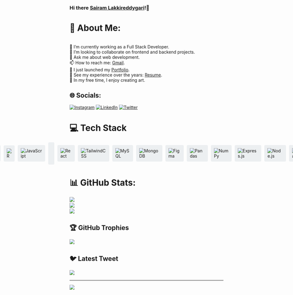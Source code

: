 ### Hi there [Sairam Lakkireddygari](https://sairamlakkireddy.netlify.app/)!👋

<!--
**Lakkireddygarisai/Lakkireddygarisai** is a ✨ _special_ ✨ repository because its `README.md` (this file) appears on your GitHub profile.

Here are some ideas to get you started:

- 🔭 I’m currently working on ...
- 🌱 I’m currently learning ...
- 👯 I’m looking to collaborate on ...
- 🤔 I’m looking for help with ...
- 💬 Ask me about ...
- 📫 How to reach me: ...
- 😄 Pronouns: ...
- ⚡ Fun fact: ...
-->
# 💫 About Me:
<br>🔭 I’m currently working as a Full Stack Developer.<br>👯 I’m looking to collaborate on frontend and backend projects.<br>💬 Ask me about web development.<br>📫 How to reach me: [Gmail](mailto:sairamsairamvivek@gmail.com).<br>🔭 I just launched my [Portfolio](https://sairamlakkireddy.netlify.app/).<br>💼 See my experience over the years: [Resume](https://drive.google.com/drive/u/0/my-drive).<br>🎨 In my free time, I enjoy creating art.<br>


## 🌐 Socials:
[![Instagram](https://img.shields.io/badge/Instagram-%23E4405F.svg?logo=Instagram&logoColor=white)](https://instagram.com/https://www.instagram.com/sai_single1/) [![LinkedIn](https://img.shields.io/badge/LinkedIn-%230077B5.svg?logo=linkedin&logoColor=white)](https://linkedin.com/in/https://www.linkedin.com/in/sairam-lakkireddy/) [![Twitter](https://img.shields.io/badge/Twitter-%231DA1F2.svg?logo=Twitter&logoColor=white)](https://twitter.com/https://twitter.com/sairam12312) 

# 💻 Tech Stack
<!-- 💻 Tech Stack -->
<div style="display: flex; flex-direction: row; align-items: center; justify-content: center;">
    <div style="background-color: #ECEFF1; padding: 10px; border-radius: 4px; margin-right: 10px;">
        <img src="https://cdn.jsdelivr.net/gh/devicons/devicon/icons/css3/css3-original.svg" alt="CSS3" width="50" height="50">
    </div>
    <div style="background-color: #ECEFF1; padding: 10px; border-radius: 4px; margin-right: 10px;">
        <img src="https://cdn.jsdelivr.net/gh/devicons/devicon/icons/python/python-original.svg" alt="Python" width="50" height="50">
    </div>
    <div style="background-color: #ECEFF1; padding: 10px; border-radius: 4px; margin-right: 10px;">
        <img src="https://cdn.jsdelivr.net/gh/devicons/devicon/icons/r/r-original.svg" alt="R" width="50" height="50">
    </div>
    <div style="background-color: #ECEFF1; padding: 10px; border-radius: 4px; margin-right: 10px;">
        <img src="https://cdn.jsdelivr.net/gh/devicons/devicon/icons/javascript/javascript-original.svg" alt="JavaScript" width="50" height="50">
    </div>
    <div style="background-color: #ECEFF1; padding: 10px; border-radius: 4px; margin-right: 10px;">
        <img src="https://raw.githubusercontent.com/devicons/devicon/master/icons/django/django-original.svg" alt="Django" width="50" height="50">
    </div>
    <div style="background-color: #ECEFF1; padding: 10px; border-radius: 4px; margin-right: 10px;">
        <img src="https://cdn.jsdelivr.net/gh/devicons/devicon/icons/react/react-original.svg" alt="React" width="50" height="50">
    </div>
    <div style="background-color: #ECEFF1; padding: 10px; border-radius: 4px; margin-right: 10px;">
        <img src="https://cdn.jsdelivr.net/gh/devicons/devicon/icons/tailwindcss/tailwindcss-plain.svg" alt="TailwindCSS" width="50" height="50">
    </div>
    <div style="background-color: #ECEFF1; padding: 10px; border-radius: 4px; margin-right: 10px;">
        <img src="https://cdn.jsdelivr.net/gh/devicons/devicon/icons/mysql/mysql-original.svg" alt="MySQL" width="50" height="50">
    </div>
    <div style="background-color: #ECEFF1; padding: 10px; border-radius: 4px; margin-right: 10px;">
        <img src="https://cdn.jsdelivr.net/gh/devicons/devicon/icons/mongodb/mongodb-original.svg" alt="MongoDB" width="50" height="50">
    </div>
    <div style="background-color: #ECEFF1; padding: 10px; border-radius: 4px; margin-right: 10px;">
        <img src="https://cdn.jsdelivr.net/npm/simple-icons@v5/icons/figma.svg" alt="Figma" width="50" height="50">
    </div>
    <div style="background-color: #ECEFF1; padding: 10px; border-radius: 4px; margin-right: 10px;">
        <img src="https://cdn.jsdelivr.net/gh/devicons/devicon/icons/pandas/pandas-original.svg" alt="Pandas" width="50" height="50">
    </div>
    <div style="background-color: #ECEFF1; padding: 10px; border-radius: 4px; margin-right: 10px;">
        <img src="https://cdn.jsdelivr.net/gh/devicons/devicon/icons/numpy/numpy-original.svg" alt="NumPy" width="50" height="50">
    </div>
    <div style="background-color: #ECEFF1; padding: 10px; border-radius: 4px; margin-right: 10px;">
        <img src="https://cdn.jsdelivr.net/gh/devicons/devicon/icons/express/express-original.svg" alt="Express.js" width="50" height="50">
    </div>
    <div style="background-color: #ECEFF1; padding: 10px; border-radius: 4px; margin-right: 10px;">
        <img src="https://cdn.jsdelivr.net/gh/devicons/devicon/icons/nodejs/nodejs-original.svg" alt="Node.js" width="50" height="50">
    </div>
    <div style="background-color: #ECEFF1; padding: 10px; border-radius: 4px; margin-right: 10px;">
        <img src="https://cdn.jsdelivr.net/gh/devicons/devicon/icons/java/java-original.svg" alt="Java" width="50" height="50">
    </div>
    <div style="background-color: #ECEFF1; padding: 10px; border-radius: 4px; margin-right: 10px;">
        <img src="https://cdn.jsdelivr.net/gh/devicons/devicon/icons/threejs/threejs-original.svg" alt="Three.js" width="50" height="50">
    </div>
</div>











# 📊 GitHub Stats:
![](https://github-readme-stats.vercel.app/api?username=Lakkireddygarisai&theme=default&hide_border=false&include_all_commits=true&count_private=true)<br/>
![](https://github-readme-streak-stats.herokuapp.com/?user=Lakkireddygarisai&theme=default&hide_border=false)<br/>
![](https://github-readme-stats.vercel.app/api/top-langs/?username=Lakkireddygarisai&theme=default&hide_border=false&include_all_commits=true&count_private=true&layout=compact)

## 🏆 GitHub Trophies
![](https://github-profile-trophy.vercel.app/?username=Lakkireddygarisai&theme=radical&no-frame=true&no-bg=false&margin-w=4)

## 🐦 Latest Tweet
[![](https://gtce.itsvg.in/api?username=https://twitter.com/sairam12312)](https://github.com/VishwaGauravIn/github-twitter-card-embed)

---
[![](https://visitcount.itsvg.in/api?id=Lakkireddygarisai&icon=0&color=0)](https://visitcount.itsvg.in)

<!-- Proudly created with GPRM ( https://gprm.itsvg.in ) -->
